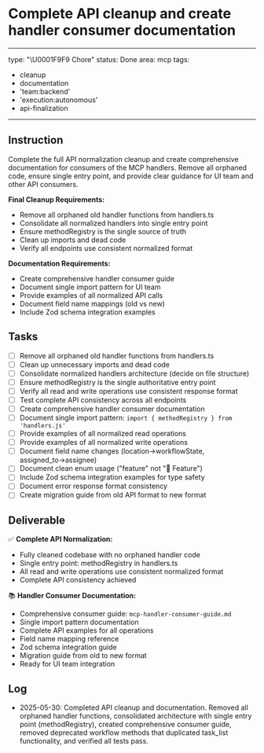 # Complete API cleanup and create handler consumer documentation

---
type: "\U0001F9F9 Chore"
status: Done
area: mcp
tags:
  - cleanup
  - documentation
  - 'team:backend'
  - 'execution:autonomous'
  - api-finalization
---


## Instruction
Complete the full API normalization cleanup and create comprehensive documentation for consumers of the MCP handlers. Remove all orphaned code, ensure single entry point, and provide clear guidance for UI team and other API consumers.

**Final Cleanup Requirements:**
- Remove all orphaned old handler functions from handlers.ts
- Consolidate all normalized handlers into single entry point
- Ensure methodRegistry is the single source of truth
- Clean up imports and dead code
- Verify all endpoints use consistent normalized format

**Documentation Requirements:**
- Create comprehensive handler consumer guide
- Document single import pattern for UI team
- Provide examples of all normalized API calls
- Document field name mappings (old vs new)
- Include Zod schema integration examples

## Tasks
- [ ] Remove all orphaned old handler functions from handlers.ts
- [ ] Clean up unnecessary imports and dead code
- [ ] Consolidate normalized handlers architecture (decide on file structure)
- [ ] Ensure methodRegistry is the single authoritative entry point
- [ ] Verify all read and write operations use consistent response format
- [ ] Test complete API consistency across all endpoints
- [ ] Create comprehensive handler consumer documentation
- [ ] Document single import pattern: `import { methodRegistry } from 'handlers.js'`
- [ ] Provide examples of all normalized read operations
- [ ] Provide examples of all normalized write operations
- [ ] Document field name changes (location→workflowState, assigned_to→assignee)
- [ ] Document clean enum usage ("feature" not "🌟 Feature")
- [ ] Include Zod schema integration examples for type safety
- [ ] Document error response format consistency
- [ ] Create migration guide from old API format to new format

## Deliverable
✅ **Complete API Normalization:**
- Fully cleaned codebase with no orphaned handler code
- Single entry point: methodRegistry in handlers.ts
- All read and write operations use consistent normalized format
- Complete API consistency achieved

📚 **Handler Consumer Documentation:**
- Comprehensive consumer guide: `mcp-handler-consumer-guide.md`
- Single import pattern documentation
- Complete API examples for all operations
- Field name mapping reference
- Zod schema integration guide
- Migration guide from old to new format
- Ready for UI team integration

## Log

- 2025-05-30: Completed API cleanup and documentation. Removed all orphaned handler functions, consolidated architecture with single entry point (methodRegistry), created comprehensive consumer guide, removed deprecated workflow methods that duplicated task_list functionality, and verified all tests pass.
